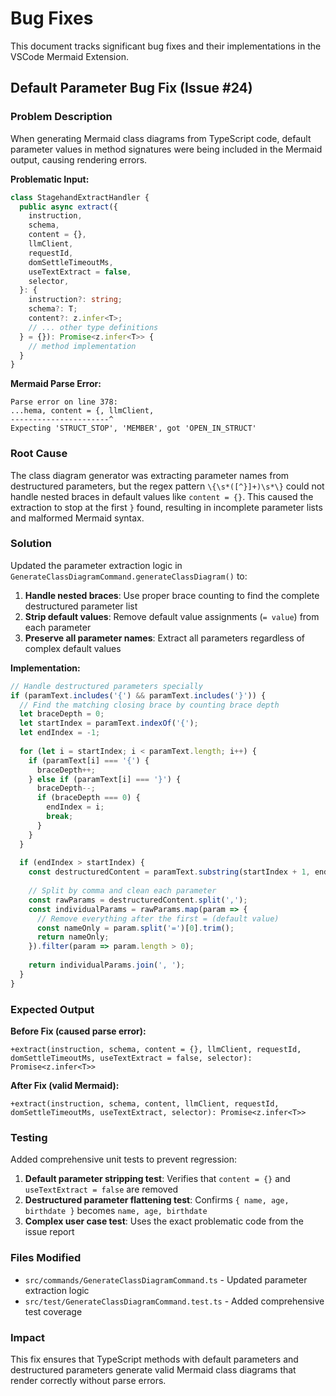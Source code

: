 # Bug Fixes

This document tracks significant bug fixes and their implementations in the VSCode Mermaid Extension.

## Default Parameter Bug Fix (Issue #24)

### Problem Description

When generating Mermaid class diagrams from TypeScript code, default parameter values in method signatures were being included in the Mermaid output, causing rendering errors.

**Problematic Input:**
```typescript
class StagehandExtractHandler {
  public async extract({
    instruction,
    schema,
    content = {},
    llmClient,
    requestId,
    domSettleTimeoutMs,
    useTextExtract = false,
    selector,
  }: {
    instruction?: string;
    schema?: T;
    content?: z.infer<T>;
    // ... other type definitions
  } = {}): Promise<z.infer<T>> {
    // method implementation
  }
}
```

**Mermaid Parse Error:**
```
Parse error on line 378:
...hema, content = {, llmClient,
----------------------^
Expecting 'STRUCT_STOP', 'MEMBER', got 'OPEN_IN_STRUCT'
```

### Root Cause

The class diagram generator was extracting parameter names from destructured parameters, but the regex pattern `\{\s*([^}]+)\s*\}` could not handle nested braces in default values like `content = {}`. This caused the extraction to stop at the first `}` found, resulting in incomplete parameter lists and malformed Mermaid syntax.

### Solution

Updated the parameter extraction logic in `GenerateClassDiagramCommand.generateClassDiagram()` to:

1. **Handle nested braces**: Use proper brace counting to find the complete destructured parameter list
2. **Strip default values**: Remove default value assignments (`= value`) from each parameter
3. **Preserve all parameter names**: Extract all parameters regardless of complex default values

**Implementation:**
```typescript
// Handle destructured parameters specially
if (paramText.includes('{') && paramText.includes('}')) {
  // Find the matching closing brace by counting brace depth
  let braceDepth = 0;
  let startIndex = paramText.indexOf('{');
  let endIndex = -1;
  
  for (let i = startIndex; i < paramText.length; i++) {
    if (paramText[i] === '{') {
      braceDepth++;
    } else if (paramText[i] === '}') {
      braceDepth--;
      if (braceDepth === 0) {
        endIndex = i;
        break;
      }
    }
  }
  
  if (endIndex > startIndex) {
    const destructuredContent = paramText.substring(startIndex + 1, endIndex);
    
    // Split by comma and clean each parameter
    const rawParams = destructuredContent.split(',');
    const individualParams = rawParams.map(param => {
      // Remove everything after the first = (default value)
      const nameOnly = param.split('=')[0].trim();
      return nameOnly;
    }).filter(param => param.length > 0);
    
    return individualParams.join(', ');
  }
}
```

### Expected Output

**Before Fix (caused parse error):**
```
+extract(instruction, schema, content = {}, llmClient, requestId, domSettleTimeoutMs, useTextExtract = false, selector): Promise<z.infer<T>>
```

**After Fix (valid Mermaid):**
```
+extract(instruction, schema, content, llmClient, requestId, domSettleTimeoutMs, useTextExtract, selector): Promise<z.infer<T>>
```

### Testing

Added comprehensive unit tests to prevent regression:

1. **Default parameter stripping test**: Verifies that `content = {}` and `useTextExtract = false` are removed
2. **Destructured parameter flattening test**: Confirms `{ name, age, birthdate }` becomes `name, age, birthdate`
3. **Complex user case test**: Uses the exact problematic code from the issue report

### Files Modified

- `src/commands/GenerateClassDiagramCommand.ts` - Updated parameter extraction logic
- `src/test/GenerateClassDiagramCommand.test.ts` - Added comprehensive test coverage

### Impact

This fix ensures that TypeScript methods with default parameters and destructured parameters generate valid Mermaid class diagrams that render correctly without parse errors. 
